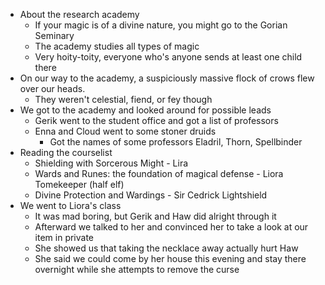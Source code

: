 - About the research academy
	- If your magic is of a divine nature, you might go to the Gorian Seminary
	- The academy studies all types of magic
	- Very hoity-toity, everyone who's anyone sends at least one child there
- On our way to the academy, a suspiciously massive flock of crows flew over our heads.
	- They weren't celestial, fiend, or fey though
- We got to the academy and looked around for possible leads
	- Gerik went to the student office and got a list of professors
	- Enna and Cloud went to some stoner druids
		- Got the names of some professors Eladril, Thorn, Spellbinder
- Reading the courselist
	- Shielding with Sorcerous Might - Lira 
	- Wards and Runes: the foundation of magical defense - Liora Tomekeeper (half elf)
	- Divine Protection and Wardings - Sir Cedrick Lightshield
- We went to Liora's class
	- It was mad boring, but Gerik and Haw did alright through it
	- Afterward we talked to her and convinced her to take a look at our item in private
	- She showed us that taking the necklace away actually hurt Haw
	- She said we could come by her house this evening and stay there overnight while she attempts to remove the curse